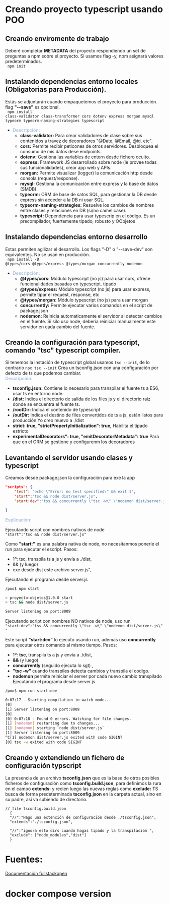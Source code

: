# Creando proyecto typescript usando POO

## Creando enviromente de trabajo

Deberé completar **METADATA** del proyecto respondiendo un set de preguntas a npm sobre el proyecto. Si usamos flag -y, npm asignará valores predeterminados.</br>
<code>
npm init
</code>

## Instalando dependencias entorno locales (Obligatorias para Producción).

Estás se adjuntarán cuando empaquetemos el proyecto para producción. flag **"--save"** es opcional.</br>
<code>
npm install class-validator class-transformer cors dotenv express morgan mysql typeorm typeorm-naming-strategies typescript
</code>

- <span style="color: LightSteelBlue; font-weight:bold">Descripción:</span>
  - **class-validator:** Para crear validadores de clase sobre sus contenidos a travez de decoradores "@Date, @Email, @id. etc".
  - **cors:** Permite recibir peticones de otros servidores. Desbloquea el consumo de mis datos dese endpoints.
  - **dotenv:** Gestiona las variables de entorn desde fichero oculto.
  - **express:** Framework JS desarrollado sobre node (le provee todas sus funcionalidades), crear app web y APIs.
  - **morgan:** Permite visualizar (logger) la comunicación http desde consola (request/response).
  - **mysql:** Gestiona la comunicación entre express y la base de datos (SMDB).
  - **typeorm:** ORM de base de satos SQL, para gestionar la DB desde express sin acceder a la DB ni usar SQL.
  - **typeorm-naming-strategies:** Resuelve los cambios de nombres entre clases y relaciones en DB (si/no camel case).
  - **typescript:** Dependencia para usar typescrip en el código. Es un precompilador, fuertemente tipado, robusto y OObjetos

## Instalando dependencias entorno desarrollo

Estas permiten agilizar el desarrollo. Los flags "-D" o "--save-dev" son equivalentes. No se usan en producción.<br/>
<code>
npm install -D @types/cors @types/express @types/morgan concurrently nodemon
</code>

- <span style="color: LightSteelBlue; font-weight:bold">Descripción:</span>
  - **@types/cors:** Módulo typescript (no js) para usar cors, ofrece funcionalidades basadas en typescript. tipado
  - **@types/express:** Módulo typescript (no js) para usar express, permite tipar el request, response, etc
  - **@types/morgan:** Módulo typescript (no js) para usar morgan
  - **concurrently:** Permite ejecutar varios comandos en el script de package.json
  - **nodemon:** Reinicia automaticamente el servidor al detectar cambios en el fuente. Si silo uso node, debería reiniciar manualmente este servidor en cada cambio del fuente.

## Creando la configuración para typescript, comando "tsc" typescript compiler.

Si tenemos la instación de typescript global usamos `tsc --init`, de lo contrario `npx tsc --init`
Crea un tsconfig.json con una configuración por defecto de ts que podemos cambiar. </br>
<span style="color: LightSteelBlue; font-weight:bold">Descripción:</span>

- **tsconfig.json:** Contiene lo necesario para transpilar el fuente ts a ES6, usar ts en entorno node.
- **/dist:** Indica el directorio de salida de los files js y el directorio raiz donde se encuentra el fuente ts.
- **/rootDir:** Indica el contenido de typescript
- **/outDir:** Indica el destino de files convertidos de ts a js, están listos para producción.Yo creo muevo a ./dist
- **strict: true, "strictPropertyInitialization": true,** Habilita el tipado estricto
- **experimentalDecorators": true, "emitDecoratorMetadata": true** Para que en el ORM se gestione y configurenm los decoradores

## Levantando el servidor usando clases y typescript

Creamos desde package.json la configuración para exe la app

```json
"scripts": {
    "test": "echo \"Error: no test specified\" && exit 1",
    "start":"tsc && node dist/server.js",
    "start:dev":"tss && concurrently \"tsc -w\" \"nodemon dist/server.js\" "

}
```

<span style="color: LightSteelBlue; font-weight:bold">Explicación:</span>

Ejecutando script con nombres nativos de node <br>
`"start":"tsc && node dist/server.js"`

Como **"start:"** es una palabra nativa de node, no necesitanmos ponerle el run para ejecutar el escript. Pasos:

- 1º: tsc, transpila ts a js y envía a ./dist,
- && (y luego)
- exe desde dist este archivo server.js",

Ejecutando el programa desde server.js

```bash
/poo$ npm start

> proyecto-objetos@1.0.0 start
> tsc && node dist/server.js

Server listening on port:8009
```

Ejecutando script con nombres NO nativos de node, uso run <br>
`"start:dev":"tss && concurrently \"tsc -w\" \"nodemon dist/server.js\" "`

Este script **"start:dev"** lo ejecuto usando run, ademas uso **concurrently** para ejecutar otros comando al mismo tiempo. Pasos:

- 1º: **tsc**, transpila ts a js y envía a ./dist,
- **&&** (y luego)
- **concurrently** (seguido ejecuta lo sgt) ,
- **"tsc -w"** cuando transpiles detecta cambios y transpila el codigo.
- **nodemon** permite reiniciar el server por cada nuevo cambio transpilado  
  Ejecutando el programa desde server.js

```bash
/poo$ npm run start:dev

0:07:17 - Starting compilation in watch mode...
[0]
[1] Server listening on port:8009
[0]
[0] 0:07:18 - Found 0 errors. Watching for file changes.
[1] [nodemon] restarting due to changes...
[1] [nodemon] starting `node dist/server.js`
[1] Server listening on port:8009
^C[1] nodemon dist/server.js exited with code SIGINT
[0] tsc -w exited with code SIGINT
```

## Creando y extendiendo un fichero de configuración typscript
La presencia de un archivo **tsconfig.json** que es la base de otros posibles ficheros de configuración como **tsconfig.build.json**, para definimos la rura en el campo **extends:** y recien luego las nuevas reglas como **exclude:**
TS busca de forma predeterminada **tsconfig.json** en la carpeta actual, sino en su padre, así va subiendo de directorio.


```
// file tsconfig.build.json
  {
  "//":"Hago una extención de configuración desde ./tsconfig.json",
  "extends":"./tsconfig.json",

  "//":"ignora esto dirs cuando hagas tipado y la transpilacióm ",
  "exclude": ["node_modules","dist"]
  }
  ```
# Fuentes:

[Documentación fullstackopen](https://fullstackopen.com/es/part9)

# docker compose version